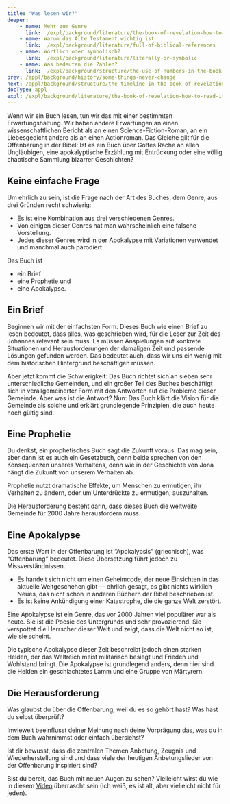 ```yaml
---
title: "Was lesen wir?"
deeper:
    - name: Mehr zum Genre
      link:  /expl/background/literature/the-book-of-revelation-how-to-read-it
    - name: Warum das Alte Testament wichtig ist
      link:  /expl/background/literature/full-of-biblical-references
    - name: Wörtlich oder symbolisch?
      link:  /expl/background/literature/literally-or-symbolic
    - name: Was bedeuten die Zahlen?
      link:  /expl/background/structure/the-use-of-numbers-in-the-book-of-revelation
prev: /appl/background/history/some-things-never-change
next: /appl/background/structure/the-timeline-in-the-book-of-revelation
docType: appl
expl: /expl/background/literature/the-book-of-revelation-how-to-read-it
---
```


Wenn wir ein Buch lesen, tun wir das mit einer bestimmten Erwartungshaltung. Wir haben andere Erwartungen an einen wissenschaftlichen Bericht als an einen Science-Fiction-Roman, an ein Liebesgedicht andere als an einen Actionroman. Das Gleiche gilt für die Offenbarung in der Bibel: Ist es ein Buch über Gottes Rache an allen Ungläubigen, eine apokalyptische Erzählung mit Entrückung oder eine völlig chaotische Sammlung bizarrer Geschichten?

## Keine einfache Frage

<a name="4156"></a>
Um ehrlich zu sein, ist die Frage nach der Art des Buches, dem Genre, aus drei Gründen recht schwierig:

- Es ist eine Kombination aus drei verschiedenen Genres.
- Von einigen dieser Genres hat man wahrscheinlich eine falsche Vorstellung.
- Jedes dieser Genres wird in der Apokalypse mit Variationen verwendet und manchmal auch parodiert.

Das Buch ist

- ein Brief
- eine Prophetie und
- eine Apokalypse.

## Ein Brief

<a name="9d07"></a>
Beginnen wir mit der einfachsten Form. Dieses Buch wie einen Brief zu lesen bedeutet, dass alles, was geschrieben wird, für die Leser zur Zeit des Johannes relevant sein muss. Es müssen Anspielungen auf konkrete Situationen und Herausforderungen der damaligen Zeit und passende Lösungen gefunden werden. Das bedeutet auch, dass wir uns ein wenig mit dem historischen Hintergrund beschäftigen müssen.

Aber jetzt kommt die Schwierigkeit: Das Buch richtet sich an sieben sehr unterschiedliche Gemeinden, und ein großer Teil des Buches beschäftigt sich in verallgemeinerter Form mit den Antworten auf die Probleme dieser Gemeinde. Aber was ist die Antwort? Nun: Das Buch klärt die Vision für die Gemeinde als solche und erklärt grundlegende Prinzipien, die auch heute noch gültig sind.

## Eine Prophetie

<a name="ba20"></a>
Du denkst, ein prophetisches Buch sagt die Zukunft voraus. Das mag sein, aber dann ist es auch ein Gesetzbuch, denn beide sprechen von den Konsequenzen unseres Verhaltens, denn wie in der Geschichte von Jona hängt die Zukunft von unserem Verhalten ab.

Prophetie nutzt dramatische Effekte, um Menschen zu ermutigen, ihr Verhalten zu ändern, oder um Unterdrückte zu ermutigen, auszuhalten.

Die Herausforderung besteht darin, dass dieses Buch die weltweite Gemeinde für 2000 Jahre herausfordern muss.

## Eine Apokalypse

<a name="0c7f"></a>
Das erste Wort in der Offenbarung ist “Apokalypsis” (griechisch), was “Offenbarung” bedeutet. Diese Übersetzung führt jedoch zu Missverständnissen.

- Es handelt sich nicht um einen Geheimcode, der neue Einsichten in das aktuelle Weltgeschehen gibt — ehrlich gesagt, es gibt nichts wirklich Neues, das nicht schon in anderen Büchern der Bibel beschrieben ist.
- Es ist keine Ankündigung einer Katastrophe, die die ganze Welt zerstört.

Eine Apokalypse ist ein Genre, das vor 2000 Jahren viel populärer war als heute. Sie ist die Poesie des Untergrunds und sehr provozierend. Sie verspottet die Herrscher dieser Welt und zeigt, dass die Welt nicht so ist, wie sie scheint.

Die typische Apokalypse dieser Zeit beschreibt jedoch einen starken Helden, der das Weltreich meist militärisch besiegt und Frieden und Wohlstand bringt. Die Apokalypse ist grundlegend anders, denn hier sind die Helden ein geschlachtetes Lamm und eine Gruppe von Märtyrern.

## Die Herausforderung

<a name="7afd"></a>
Was glaubst du über die Offenbarung, weil du es so gehört hast? Was hast du selbst überprüft?

Inwieweit beeinflusst deiner Meinung nach deine Vorprägung das, was du in dem Buch wahrnimmst oder einfach übersiehst?

Ist dir bewusst, dass die zentralen Themen Anbetung, Zeugnis und Wiederherstellung sind und dass viele der heutigen Anbetungslieder von der Offenbarung inspiriert sind?

Bist du bereit, das Buch mit neuen Augen zu sehen? Vielleicht wirst du wie in diesem [Video](https://www.youtube.com/watch?v=KB_lTKZm1Ts&amp;pp=ygUTYXdhcmVuZXNzIHRlc3QgYmVhcg%3D%3D) überrascht sein (Ich weiß, es ist alt, aber vielleicht nicht für jeden).
